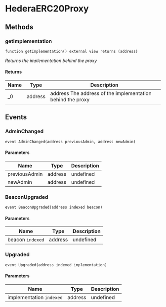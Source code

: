 # HederaERC20Proxy









## Methods

### getImplementation

```solidity
function getImplementation() external view returns (address)
```



*Returns the implementation behind the proxy*


#### Returns

| Name | Type | Description |
|---|---|---|
| _0 | address | address The address of the implementation behind the proxy |



## Events

### AdminChanged

```solidity
event AdminChanged(address previousAdmin, address newAdmin)
```





#### Parameters

| Name | Type | Description |
|---|---|---|
| previousAdmin  | address | undefined |
| newAdmin  | address | undefined |

### BeaconUpgraded

```solidity
event BeaconUpgraded(address indexed beacon)
```





#### Parameters

| Name | Type | Description |
|---|---|---|
| beacon `indexed` | address | undefined |

### Upgraded

```solidity
event Upgraded(address indexed implementation)
```





#### Parameters

| Name | Type | Description |
|---|---|---|
| implementation `indexed` | address | undefined |



